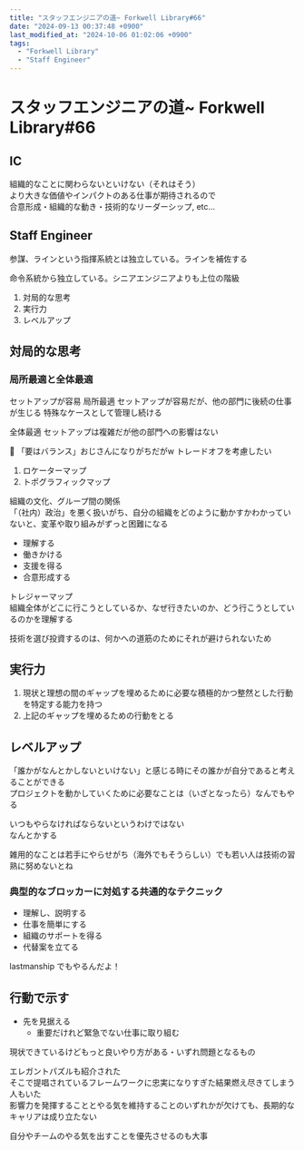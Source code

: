```yaml
---
title: "スタッフエンジニアの道~ Forkwell Library#66"
date: "2024-09-13 00:37:48 +0900"
last_modified_at: "2024-10-06 01:02:06 +0900"
tags:
  - "Forkwell Library"
  - "Staff Engineer"
---
```

# スタッフエンジニアの道~ Forkwell Library#66

## IC
組織的なことに関わらないといけない（それはそう）  
より大きな価値やインパクトのある仕事が期待されるので  
合意形成・組織的な動き・技術的なリーダーシップ, etc...

## Staff Engineer
参謀、ラインという指揮系統とは独立している。ラインを補佐する

命令系統から独立している。シニアエンジニアよりも上位の階級

1. 対局的な思考
2. 実行力
3. レベルアップ

## 対局的な思考
### 局所最適と全体最適
セットアップが容易
局所最適
セットアップが容易だが、他の部門に後続の仕事が生じる
特殊なケースとして管理し続ける

全体最適
セットアップは複雑だが他の部門への影響はない

:memo: 「要はバランス」おじさんになりがちだがw トレードオフを考慮したい

1. ロケーターマップ
2. トポグラフィックマップ

組織の文化、グループ間の関係  
「（社内）政治」を悪く扱いがち、自分の組織をどのように動かすかわかっていないと、変革や取り組みがずっと困難になる

- 理解する
- 働きかける
- 支援を得る
- 合意形成する

トレジャーマップ  
組織全体がどこに行こうとしているか、なぜ行きたいのか、どう行こうとしているのかを理解する

技術を選び投資するのは、何かへの道筋のためにそれが避けられないため

## 実行力
1. 現状と理想の間のギャップを埋めるために必要な積極的かつ整然とした行動を特定する能力を持つ
2. 上記のギャップを埋めるための行動をとる

##  レベルアップ
「誰かがなんとかしないといけない」と感じる時にその誰かが自分であると考えることができる  
プロジェクトを動かしていくために必要なことは（いざとなったら）なんでもやる

いつもやらなければならないというわけではない  
なんとかする

雑用的なことは若手にやらせがち（海外でもそうらしい）でも若い人は技術の習熟に努めないとね  

### 典型的なブロッカーに対処する共通的なテクニック

- 理解し、説明する
- 仕事を簡単にする
- 組織のサポートを得る
- 代替案を立てる

lastmanship でもやるんだよ！

## 行動で示す
- 先を見据える
  - 重要だけれど緊急でない仕事に取り組む

現状できているけどもっと良いやり方がある・いずれ問題となるもの

エレガントパズルも紹介された  
そこで提唱されているフレームワークに忠実になりすぎた結果燃え尽きてしまう人もいた  
影響力を発揮することとやる気を維持することのいずれかが欠けても、長期的なキャリアは成り立たない

自分やチームのやる気を出すことを優先させるのも大事  
